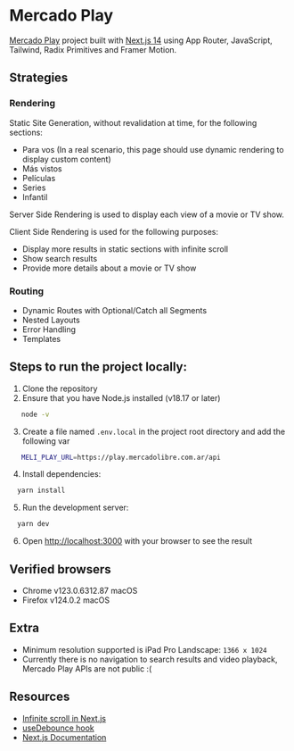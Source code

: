 

# Mercado Play

[Mercado Play](https://play.mercadolibre.com/) project built with [Next.js 14](https://nextjs.org/) using App Router, JavaScript, Tailwind, Radix Primitives and Framer Motion.

## Strategies

### Rendering
Static Site Generation, without revalidation at time, for the following sections:
- Para vos (In a real scenario, this page should use dynamic rendering to display custom content)
- Más vistos
- Películas
- Series
- Infantil

Server Side Rendering is used to display each view of a movie or TV show.

Client Side Rendering is used for the following purposes:
- Display more results in static sections with infinite scroll
- Show search results
- Provide more details about a movie or TV show

### Routing
- Dynamic Routes with Optional/Catch all Segments
- Nested Layouts
- Error Handling 
- Templates

## Steps to run the project locally:

1. Clone the repository
2. Ensure that you have Node.js installed (v18.17 or later)
```bash
   node -v
```
3. Create a file named ```.env.local``` in the project root directory and add the following var
```bash
   MELI_PLAY_URL=https://play.mercadolibre.com.ar/api
```
4. Install dependencies:
```bash
  yarn install
```
5. Run the development server:
```bash
  yarn dev
```
6. Open [http://localhost:3000](http://localhost:3000) with your browser to see the result

## Verified browsers

- Chrome v123.0.6312.87 macOS
- Firefox v124.0.2 macOS

## Extra

- Minimum resolution supported is iPad Pro Landscape: ```1366 x 1024```
- Currently there is no navigation to search results and video playback, Mercado Play APIs are not public :(
  
## Resources

- [Infinite scroll in Next.js](https://twitter.com/asidorenko_/status/1681747562070417410)
- [useDebounce hook](https://designtechworld.medium.com/create-a-custom-debounce-hook-in-react-114f3f245260)
- [Next.js Documentation](https://nextjs.org/docs) 

